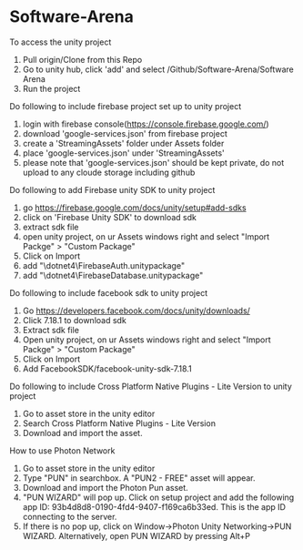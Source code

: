 # Software-Arena


To access the unity project
1. Pull origin/Clone from this Repo
2. Go to unity hub, click 'add' and select /Github/Software-Arena/Software Arena
3. Run the project





Do following to include firebase project set up to unity project
1. login with firebase console(https://console.firebase.google.com/)
2. download 'google-services.json' from firebase project
3. create a 'StreamingAssets' folder under Assets folder
4. place 'google-services.json' under 'StreamingAssets'
5. please note that 'google-services.json' should be kept private, do not upload to any cloude storage including github

Do following to add Firebase unity SDK to unity project
1. go https://firebase.google.com/docs/unity/setup#add-sdks
2. click on 'Firebase Unity SDK' to download sdk
3. extract sdk file
4. open unity project, on ur Assets windows right and select "Import Packge" > "Custom Package"
5. Click on Import
6. add "\dotnet4\FirebaseAuth.unitypackage"
7. add "\dotnet4\FirebaseDatabase.unitypackage"

Do following to include facebook sdk to unity project
1. Go https://developers.facebook.com/docs/unity/downloads/
2. Click 7.18.1 to download sdk
3. Extract sdk file
4. Open unity project, on ur Assets windows right and select "Import Packge" > "Custom Package"
5. Click on Import
6. Add FacebookSDK/facebook-unity-sdk-7.18.1

Do following to include Cross Platform Native Plugins - Lite Version to unity project
1. Go to asset store in the unity editor
2. Search Cross Platform Native Plugins - Lite Version
3. Download and import the asset.

How to use Photon Network

1. Go to asset store in the unity editor
2. Type "PUN" in searchbox. A "PUN2 - FREE" asset will appear. 
3. Download and import the Photon Pun asset.
4. "PUN WIZARD" will pop up. Click on setup project and add the following app ID: 93b4d8d8-0190-4fd4-9407-f169ca6b33ed. This is the app ID connecting to the server.
5. If there is no pop up, click on Window->Photon Unity Networking->PUN WIZARD. Alternatively, open PUN WIZARD by pressing Alt+P
